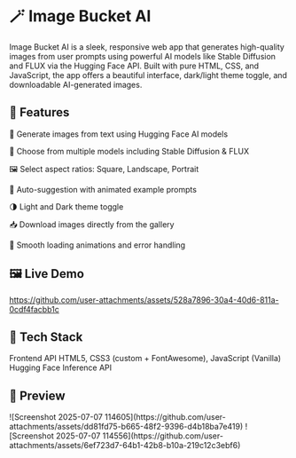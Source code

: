 <h1>🪄 Image Bucket AI</h1>
Image Bucket AI is a sleek, responsive web app that generates high-quality images from user prompts using powerful AI models like Stable Diffusion and FLUX via the Hugging Face API. Built with pure HTML, CSS, and JavaScript, the app offers a beautiful interface, dark/light theme toggle, and downloadable AI-generated images.

<h2>🌟 Features</h2>
🔮 Generate images from text using Hugging Face AI models<br/>

🎨 Choose from multiple models including Stable Diffusion & FLUX<br/>

🖼️ Select aspect ratios: Square, Landscape, Portrait<br/>

🧠 Auto-suggestion with animated example prompts<br/>

🌗 Light and Dark theme toggle<br/>

📥 Download images directly from the gallery<br/>

🔄 Smooth loading animations and error handling<br/>

<h2>🖼️ Live Demo</h2>


https://github.com/user-attachments/assets/528a7896-30a4-40d6-811a-0cdf4facbb1c



<h2>🚀 Tech Stack</h2>
Frontend	API
HTML5, CSS3 (custom + FontAwesome), JavaScript (Vanilla)	Hugging Face Inference API

<h2>📸 Preview</h2>
![Screenshot 2025-07-07 114605](https://github.com/user-attachments/assets/dd81fd75-b665-48f2-9396-d4b18ba7e419)
![Screenshot 2025-07-07 114556](https://github.com/user-attachments/assets/6ef723d7-64b1-42b8-b10a-219c12c3ebf6)




